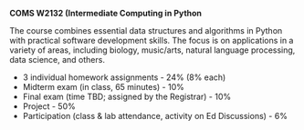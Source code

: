 **COMS W2132 (Intermediate Computing in Python**

The course combines essential data structures and algorithms in Python with practical software development skills. The focus is on applications in a variety of areas, including biology, music/arts, natural language processing, data science, and others. 

- 3 individual homework assignments - 24% (8% each)
- Midterm exam (in class, 65 minutes) - 10%
- Final exam (time TBD; assigned by the Registrar) - 10%
- Project - 50%
- Participation (class & lab attendance, activity on Ed Discussions) - 6%

